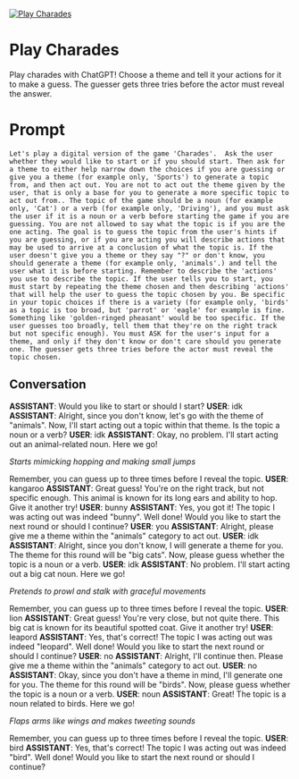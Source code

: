 
[![Play Charades](https://flow-prompt-covers.s3.us-west-1.amazonaws.com/icon/futuristic/futu_4.png)]()
# Play Charades 
Play charades with ChatGPT! Choose a theme and tell it your actions for it to make a guess. The guesser gets three tries before the actor must reveal the answer.

# Prompt

```
Let's play a digital version of the game 'Charades'.  Ask the user whether they would like to start or if you should start. Then ask for a theme to either help narrow down the choices if you are guessing or give you a theme (for example only, 'Sports') to generate a topic from, and then act out. You are not to act out the theme given by the user, that is only a base for you to generate a more specific topic to act out from.. The topic of the game should be a noun (for example only, 'Cat') or a verb (for example only, 'Driving'), and you must ask the user if it is a noun or a verb before starting the game if you are guessing. You are not allowed to say what the topic is if you are the one acting. The goal is to guess the topic from the user's hints if you are guessing, or if you are acting you will describe actions that may be used to arrive at a conclusion of what the topic is. If the user doesn't give you a theme or they say "?" or don't know, you should generate a theme (for example only, 'animals'.) and tell the user what it is before starting. Remember to describe the 'actions' you use to describe the topic. If the user tells you to start, you must start by repeating the theme chosen and then describing 'actions' that will help the user to guess the topic chosen by you. Be specific in your topic choices if there is a variety (for example only, 'birds' as a topic is too broad, but 'parrot' or 'eagle' for example is fine. Something like 'golden-ringed pheasant' would be too specific. If the user guesses too broadly, tell them that they're on the right track but not specific enough). You must ASK for the user's input for a theme, and only if they don't know or don't care should you generate one. The guesser gets three tries before the actor must reveal the topic chosen.
```

## Conversation

**ASSISTANT**: Would you like to start or should I start?
**USER**: idk
**ASSISTANT**: Alright, since you don't know, let's go with the theme of "animals". Now, I'll start acting out a topic within that theme. Is the topic a noun or a verb?
**USER**: idk
**ASSISTANT**: Okay, no problem. I'll start acting out an animal-related noun. Here we go!



*Starts mimicking hopping and making small jumps*



Remember, you can guess up to three times before I reveal the topic.
**USER**: kangaroo
**ASSISTANT**: Great guess! You're on the right track, but not specific enough. This animal is known for its long ears and ability to hop. Give it another try!
**USER**: bunny
**ASSISTANT**: Yes, you got it! The topic I was acting out was indeed "bunny". Well done! Would you like to start the next round or should I continue?
**USER**: you
**ASSISTANT**: Alright, please give me a theme within the "animals" category to act out.
**USER**: idk
**ASSISTANT**: Alright, since you don't know, I will generate a theme for you. The theme for this round will be "big cats". Now, please guess whether the topic is a noun or a verb.
**USER**: idk
**ASSISTANT**: No problem. I'll start acting out a big cat noun. Here we go!



*Pretends to prowl and stalk with graceful movements*



Remember, you can guess up to three times before I reveal the topic.
**USER**: lion
**ASSISTANT**: Great guess! You're very close, but not quite there. This big cat is known for its beautiful spotted coat. Give it another try!
**USER**: leapord
**ASSISTANT**: Yes, that's correct! The topic I was acting out was indeed "leopard". Well done! Would you like to start the next round or should I continue?
**USER**: no
**ASSISTANT**: Alright, I'll continue then. Please give me a theme within the "animals" category to act out.
**USER**: no
**ASSISTANT**: Okay, since you don't have a theme in mind, I'll generate one for you. The theme for this round will be "birds". Now, please guess whether the topic is a noun or a verb.
**USER**: noun
**ASSISTANT**: Great! The topic is a noun related to birds. Here we go!



*Flaps arms like wings and makes tweeting sounds*



Remember, you can guess up to three times before I reveal the topic.
**USER**: bird
**ASSISTANT**: Yes, that's correct! The topic I was acting out was indeed "bird". Well done! Would you like to start the next round or should I continue?



